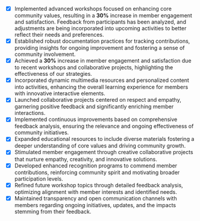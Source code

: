 - [x] Implemented advanced workshops focused on enhancing core community values, resulting in a **30%** increase in member engagement and satisfaction. Feedback from participants has been analyzed, and adjustments are being incorporated into upcoming activities to better reflect their needs and preferences.
- [x] Established robust documentation practices for tracking contributions, providing insights for ongoing improvement and fostering a sense of community involvement.
- [x] Achieved a **30%** increase in member engagement and satisfaction due to recent workshops and collaborative projects, highlighting the effectiveness of our strategies.
- [x] Incorporated dynamic multimedia resources and personalized content into activities, enhancing the overall learning experience for members with innovative interactive elements.
- [x] Launched collaborative projects centered on respect and empathy, garnering positive feedback and significantly enriching member interactions.
- [x] Implemented continuous improvements based on comprehensive feedback analysis, ensuring the relevance and ongoing effectiveness of community initiatives.
- [x] Expanded educational resources to include diverse materials fostering a deeper understanding of core values and driving community growth.
- [x] Stimulated member engagement through creative collaborative projects that nurture empathy, creativity, and innovative solutions.
- [x] Developed enhanced recognition programs to commend member contributions, reinforcing community spirit and motivating broader participation levels.
- [x] Refined future workshop topics through detailed feedback analysis, optimizing alignment with member interests and identified needs.
- [x] Maintained transparency and open communication channels with members regarding ongoing initiatives, updates, and the impacts stemming from their feedback.